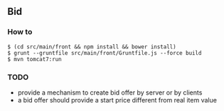 ## Bid

### How to

    $ (cd src/main/front && npm install && bower install)
    $ grunt --gruntfile src/main/front/Gruntfile.js --force build
    $ mvn tomcat7:run

### TODO

 - provide a mechanism to create bid offer by server or by clients
 - a bid offer should provide a start price different from real item value
